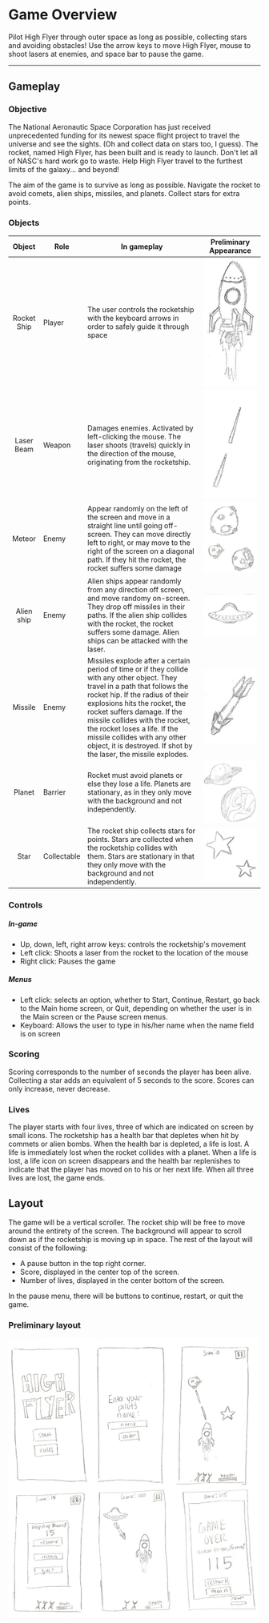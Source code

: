 # Game Overview
Pilot High Flyer through outer space as long as possible, collecting stars and avoiding obstacles! Use the arrow keys to move High Flyer, mouse to shoot lasers at enemies, and space bar to pause the game.

----

## Gameplay

### Objective
The National Aeronautic Space Corporation has just received unprecedented funding for its newest space flight project to travel the universe and see the sights. (Oh and collect data on stars too, I guess). The rocket, named High Flyer, has been built and is ready to launch. Don't let all of NASC's hard work go to waste. Help High Flyer travel to the furthest limits of the galaxy... and beyond!

The aim of the game is to survive as long as possible. Navigate the rocket to avoid comets, alien ships, missiles, and planets. Collect stars for extra points.

### Objects
| Object        | Role          | In gameplay          | Preliminary Appearance |
|:-------------:|---------------|----------------------|----------------------|
| Rocket Ship   | Player        | The user controls the rocketship with the keyboard arrows in order to safely guide it through space       | ![Rocket](images/rocket.jpg "Rocket Ship") |
| Laser Beam   | Weapon        | Damages enemies. Activated by left-clicking the mouse. The laser shoots (travels) quickly in the direction of the mouse, originating from the rocketship.| ![Laser beams](images/laser.jpg "Two laser beams") |
| Meteor        | Enemy         | Appear randomly on the left of the screen and move in a straight line until going off-screen. They can move directly left to right, or may move to the right of the screen on a diagonal path. If they hit the rocket, the rocket suffers some damage | ![Meteors](images/meteor.jpg "Meteor") |
| Alien ship    | Enemy         | Alien ships appear randomly from any direction off screen, and move randomy on-screen. They drop off missiles in their paths. If the alien ship collides with the rocket, the rocket suffers some damage. Alien ships can be attacked with the laser. | ![Alien Ship](images/alien.jpg "Alien ship") |
| Missile        | Enemy        | Missiles explode after a certain period of time or if they collide with any other object. They travel in a path that follows the rocket hip. If the radius of their explosions hits the rocket, the rocket suffers damage. If the missile collides with the rocket, the rocket loses a life. If the missile collides with any other object, it is destroyed. If shot by the laser, the missile explodes.| ![Missile](images/missile.jpg "Missile") |
| Planet       | Barrier       | Rocket must avoid planets or else they lose a life. Planets are stationary, as in they only move with the background and not independently. | ![Planets](images/planets.jpg "Two planets") |
| Star        | Collectable   | The rocket ship collects stars for points. Stars are collected when the rocketship collides with them. Stars are stationary in that they only move with the background and not independently. | ![Star](images/stars.jpg "Two stars") |

### Controls

##### In-game
  * Up, down, left, right arrow keys: controls the rocketship's movement
  * Left click: Shoots a laser from the rocket to the location of the mouse
  * Right click: Pauses the game
  
##### Menus
  * Left click: selects an option, whether to Start, Continue, Restart, go back to the Main home screen, or Quit, depending on whether the user is in the Main screen or the Pause screen menus.
  * Keyboard: Allows the user to type in his/her name when the name field is on screen

###  Scoring
Scoring corresponds to the number of seconds the player has been alive. Collecting a star adds an equivalent of 5 seconds to the score. Scores can only increase, never decrease.

### Lives
The player starts with four lives, three of which are indicated on screen by small icons. The rocketship has a health bar that depletes when hit by commets or alien bombs. When the health bar is depleted, a life is lost. A life is immediately lost when the rocket collides with a planet. When a life is lost, a life icon on screen disappears and the health bar replenishes to indicate that the player has moved on to his or her next life.
When all three lives are lost, the game ends.

## Layout
The game will be a vertical scroller. The rocket ship will be free to move around the entirety of the screen. The background will appear to scroll down as if the rocketship is moving up in space. The rest of the layout will consist of the following:
  - A pause button in the top right corner. 
  - Score, displayed in the center top of the screen. 
  - Number of lives, displayed in the center bottom of the screen.

In the pause menu, there will be buttons to continue, restart, or quit the game.

### Preliminary layout

![Layouts](images/layout.jpg "Storyboarding High Flyer")


